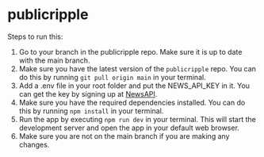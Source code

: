 # publicripple

Steps to run this:
1. Go to your branch in the publicripple repo. Make sure it is up to date with the main branch.
2. Make sure you have the latest version of the `publicripple` repo. You can do this by running `git pull origin main` in your terminal.
3. Add a .env file in your root folder and put the NEWS_API_KEY in it. You can get the key by signing up at [NewsAPI](https://newsapi.org/).
4. Make sure you have the required dependencies installed. You can do this by running `npm install` in your terminal.
5. Run the app by executing `npm run dev` in your terminal. This will start the development server and open the app in your default web browser.
6. Make sure you are not on the main branch if you are making any changes.